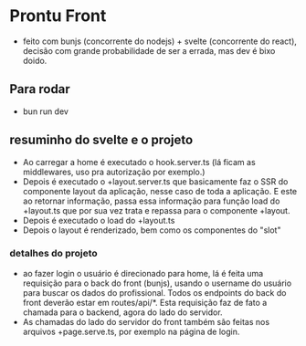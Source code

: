 # Prontu Front

- feito com bunjs (concorrente do nodejs) + svelte (concorrente do react), decisão com grande probabilidade de ser a errada, mas dev é bixo doido.

## Para rodar

- bun run dev

## resuminho do svelte e o projeto

- Ao carregar a home é executado o hook.server.ts (lá ficam as middlewares, uso pra autorização por exemplo.)
- Depois é executado o +layout.server.ts que basicamente faz o SSR do componente layout da aplicação, nesse caso de toda a aplicação. E este ao retornar informação, passa essa informação para função load do +layout.ts que por sua vez trata e repassa para o componente +layout.
- Depois é executado o load do +layout.ts
- Depois o layout é renderizado, bem como os componentes do "slot"

### detalhes do projeto

- ao fazer login o usuário é direcionado para home, lá é feita uma requisição para o back do front (bunjs), usando o username do usuário para buscar os dados do profissional. Todos os endpoints do back do front deverão estar em routes/api/*. Esta requisição faz de fato a chamada para o backend, agora do lado do servidor.
- As chamadas do lado do servidor do front também são feitas nos arquivos +page.serve.ts, por exemplo na página de login.
